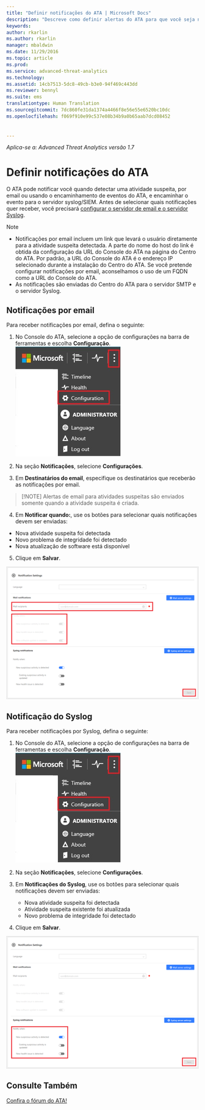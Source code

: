 ```yaml
---
title: "Definir notificações do ATA | Microsoft Docs"
description: "Descreve como definir alertas do ATA para que você seja notificado quando atividades suspeitas forem detectadas."
keywords: 
author: rkarlin
ms.author: rkarlin
manager: mbaldwin
ms.date: 11/29/2016
ms.topic: article
ms.prod: 
ms.service: advanced-threat-analytics
ms.technology: 
ms.assetid: 14cb7513-5dc8-49cb-b3e0-94f469c443dd
ms.reviewer: bennyl
ms.suite: ems
translationtype: Human Translation
ms.sourcegitcommit: 7dc860fe31da1374a4466f8e56e55e6520bc10dc
ms.openlocfilehash: f069f910e99c537e08b34b9a0b65aab7dcd08452


---
```


*Aplica-se a: Advanced Threat Analytics versão 1.7*



# <a name="set-ata-notifications"></a>Definir notificações do ATA
O ATA pode notificar você quando detectar uma atividade suspeita, por email ou usando o encaminhamento de eventos do ATA, e encaminhar o evento para o servidor syslog/SIEM. Antes de selecionar quais notificações quer receber, você precisará [configurar o servidor de email e o servidor Syslog](setting-syslog-email-server-settings.md).

> [!NOTE]
> -   Notificações por email incluem um link que levará o usuário diretamente para a atividade suspeita detectada. A parte do nome do host do link é obtida da configuração da URL do Console do ATA na página do Centro do ATA. Por padrão, a URL do Console do ATA é o endereço IP selecionado durante a instalação do Centro do ATA.  Se você pretende configurar notificações por email, aconselhamos o uso de um FQDN como a URL do Console do ATA.
> -   As notificações são enviadas do Centro do ATA para o servidor SMTP e o servidor Syslog.

## <a name="mail-notifications"></a>Notificações por email
Para receber notificações por email, defina o seguinte:


1. No Console do ATA, selecione a opção de configurações na barra de ferramentas e escolha **Configuração**.
![Ícone Definições de configuração do ATA](media/ATA-config-icon.JPG)

2. Na seção **Notificações**, selecione **Configurações**.
3. Em **Destinatários do email**, especifique os destinatários que receberão as notificações por email.
>   [!NOTE]
>   Alertas de email para atividades suspeitas são enviados somente quando a atividade suspeita é criada.

4. Em **Notificar quando:**, use os botões para selecionar quais notificações devem ser enviadas:
  - Nova atividade suspeita foi detectada
  - Novo problema de integridade foi detectado
  - Nova atualização de software está disponível

5. Clique em **Salvar**.

![Imagem das configurações de notificação de email do ATA](media/ATA-mail-notification-settings-1.7.png)


## <a name="syslog-notification"></a>Notificação do Syslog

Para receber notificações por Syslog, defina o seguinte:


1. No Console do ATA, selecione a opção de configurações na barra de ferramentas e escolha **Configuração**.
![Ícone Definições de configuração do ATA](media/ATA-config-icon.JPG)

2. Na seção **Notificações**, selecione **Configurações**.
3. Em **Notificações do Syslog**, use os botões para selecionar quais notificações devem ser enviadas:


    - Nova atividade suspeita foi detectada
    - Atividade suspeita existente foi atualizada
    - Novo problema de integridade foi detectado
5. Clique em **Salvar**.

![Imagem das configurações de notificação do ATA](media/ATA-syslog-notification-settings-1.7.png)




## <a name="see-also"></a>Consulte Também
[Confira o fórum do ATA!](https://social.technet.microsoft.com/Forums/security/home?forum=mata)



<!--HONumber=Nov16_HO5-->


